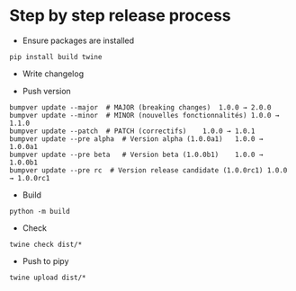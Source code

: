 
# Step by step release process

* Ensure packages are installed
```
pip install build twine
```

* Write changelog

* Push version

```
bumpver update --major	# MAJOR (breaking changes)	1.0.0 → 2.0.0
bumpver update --minor	# MINOR (nouvelles fonctionnalités)	1.0.0 → 1.1.0
bumpver update --patch	# PATCH (correctifs)	1.0.0 → 1.0.1
bumpver update --pre alpha	# Version alpha (1.0.0a1)	1.0.0 → 1.0.0a1
bumpver update --pre beta	# Version beta (1.0.0b1)	1.0.0 → 1.0.0b1
bumpver update --pre rc  # Version release candidate (1.0.0rc1)	1.0.0 → 1.0.0rc1
```


* Build
```
python -m build
```

* Check
```
twine check dist/*
```

* Push to pipy
```
twine upload dist/*
```
